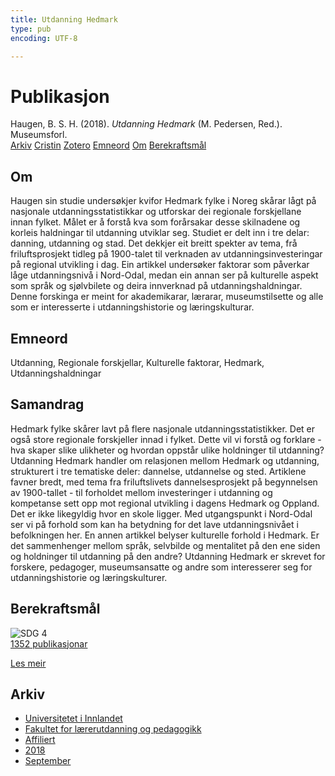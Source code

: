 ```yaml
---
title: Utdanning Hedmark
type: pub
encoding: UTF-8

---
```

<h1>Publikasjon</h1>
<article id="csl-bib-container-T6G2DTST" class="csl-bib-container">
  <div class="csl-bib-body"> <div class="csl-entry">Haugen, B. S. H. (2018). <i>Utdanning Hedmark</i> (M. Pedersen, Red.). Museumsforl.</div> </div>
  <div class="csl-bib-buttons">
    <a href="#taxonomy-article-T6G2DTST" alt="archive" class="csl-bib-button">Arkiv</a>
    <a href="https://app.cristin.no/results/show.jsf?id=1608700" alt="Cristin" class="csl-bib-button">Cristin</a>
    <a href="http://zotero.org/groups/5881554/items/T6G2DTST" alt="Zotero" class="csl-bib-button">Zotero</a>
    <a href="#keywords-article-T6G2DTST" alt="keywords" class="csl-bib-button">Emneord</a>
    <a href="#about-article-T6G2DTST" alt="about_pub" class="csl-bib-button">Om</a>
    <a href="#sdg-article-T6G2DTST" alt="sdg" class="csl-bib-button">Berekraftsmål</a>
  </div>
  <div id="csl-bib-meta-container-T6G2DTST"></div>
</article>
<div id="csl-bib-meta-T6G2DTST" class="csl-bib-meta">
  <article id="about-article-T6G2DTST" class="about_pub-article">
    <h1>Om</h1>
    Haugen sin studie undersøkjer kvifor Hedmark fylke i Noreg skårar lågt på nasjonale utdanningsstatistikkar og utforskar dei regionale forskjellane innan fylket. Målet er å forstå kva som forårsakar desse skilnadene og korleis haldningar til utdanning utviklar seg. Studiet er delt inn i tre delar: danning, utdanning og stad. Det dekkjer eit breitt spekter av tema, frå friluftsprosjekt tidleg på 1900-talet til verknaden av utdanningsinvesteringar på regional utvikling i dag. Ein artikkel undersøker faktorar som påverkar låge utdanningsnivå i Nord-Odal, medan ein annan ser på kulturelle aspekt som språk og sjølvbilete og deira innverknad på utdanningshaldningar. Denne forskinga er meint for akademikarar, lærarar, museumstilsette og alle som er interesserte i utdanningshistorie og læringskulturar.
  </article>
  <article id="keywords-article-T6G2DTST" class="keywords-article">
    <h1>Emneord</h1>
    Utdanning, Regionale forskjellar, Kulturelle faktorar, Hedmark, Utdanningshaldningar
  </article>
  <article id="abstract-article-T6G2DTST" class="abstract-article">
    <h1>Samandrag</h1>
    Hedmark fylke skårer lavt på flere nasjonale utdanningsstatistikker. Det er også store regionale forskjeller innad i fylket. Dette vil vi forstå og forklare - hva skaper slike ulikheter og hvordan oppstår ulike holdninger til utdanning? Utdanning Hedmark handler om relasjonen mellom Hedmark og utdanning, strukturert i tre tematiske deler: dannelse, utdannelse og sted. Artiklene favner bredt, med tema fra friluftslivets dannelsesprosjekt på begynnelsen av 1900-tallet - til forholdet mellom investeringer i utdanning og kompetanse sett opp mot regional utvikling i dagens Hedmark og Oppland. Det er ikke likegyldig hvor en skole ligger. Med utgangspunkt i Nord-Odal ser vi på forhold som kan ha betydning for det lave utdanningsnivået i befolkningen her. En annen artikkel belyser kulturelle forhold i Hedmark. Er det sammenhenger mellom språk, selvbilde og mentalitet på den ene siden og holdninger til utdanning på den andre? Utdanning Hedmark er skrevet for forskere, pedagoger, museumsansatte og andre som interesserer seg for utdanningshistorie og læringskulturer.
  </article>
  <article id="sdg-article-T6G2DTST" class="sdg-article">
    <h1>Berekraftsmål</h1>
    <div class="sdg-container"><div id="sdg4" class="sdg">
        <img src="{{< params subfolder >}}images/sdg/sdg04_nn.png" class="image" alt="SDG 4">
        <div class="sdg-overlay">
          <a href="/nn/archive/?key=?sdg=4#archive" class="sdg-publication-count"><span>1352</span> publikasjonar</a>
          <p><a href="https://fn.no/om-fn/fns-baerekraftsmaal/god-utdanning?lang=nno-NO" class="sdg-read-more">Les meir</a></p>
        </div>
      </div></div>
  </article>
  <article id="taxonomy-article-T6G2DTST" class="taxonomy-article">
    <h1>Arkiv</h1>
    <ul>
      <li>
        <a href="/nn/archive/?key=3DCRN523">Universitetet i Innlandet</a>
      </li>
      <li>
        <a href="/nn/archive/?key=WYNZA47F">Fakultet for lærerutdanning og pedagogikk</a>
      </li>
      <li>
        <a href="/nn/archive/?key=2ZAN5K7T">Affiliert</a>
      </li>
      <li>
        <a href="/nn/archive/?key=QU482WF9">2018</a>
      </li>
      <li>
        <a href="/nn/archive/?key=WMGWHFDI">September</a>
      </li>
    </ul>
  </article>
</div>
